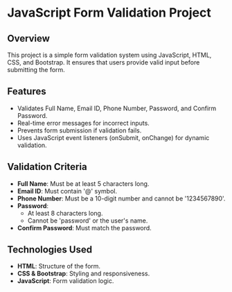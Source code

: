 # JavaScript Form Validation Project

## Overview

This project is a simple form validation system using JavaScript, HTML, CSS, and Bootstrap. It ensures that users provide valid input before submitting the form.

## Features

- Validates Full Name, Email ID, Phone Number, Password, and Confirm Password.
- Real-time error messages for incorrect inputs.
- Prevents form submission if validation fails.
- Uses JavaScript event listeners (onSubmit, onChange) for dynamic validation.

## Validation Criteria

- **Full Name**: Must be at least 5 characters long.
- **Email ID**: Must contain '@' symbol.
- **Phone Number**: Must be a 10-digit number and cannot be '1234567890'.
- **Password**:
  - At least 8 characters long.
  - Cannot be 'password' or the user's name.
- **Confirm Password**: Must match the password.

## Technologies Used

- **HTML**: Structure of the form.
- **CSS & Bootstrap**: Styling and responsiveness.
- **JavaScript**: Form validation logic.

##

##


